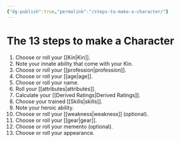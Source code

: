 ```yaml
---
{"dg-publish":true,"permalink":"/steps-to-make-a-character/"}
---
```


# The 13 steps to make a Character
1. Choose or roll your [[Kin\|Kin]].
2. Note your innate ability that come with your Kin.
3. Choose or roll your [[profession\|profession]].
4. Choose or roll your [[age\|age]].
5. Choose or roll your name.
6. Roll your [[attributes\|attributes]].
7. Calculate your [[Derived Ratings\|Derived Ratings]].
8. Choose your trained [[Skills\|skills]].
9. Note your heroic ability.
10. Choose or roll your [[weakness\|weakness]] (optional).
11. Choose or roll your [[gear\|gear]].
12. Choose or roll your memento (optional).
13. Choose or roll your appearance.